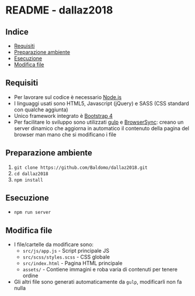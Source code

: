 # README - dallaz2018
## Indice
- [Requisiti](#requisiti)
- [Preparazione ambiente](#preparazione-ambiente)
- [Esecuzione](#esecuzione)
- [Modifica file](#modifica-file)

## Requisiti
- Per lavorare sul codice è necessario [Node.js](https://nodejs.org/en/)
- I linguaggi usati sono HTML5, Javascript (jQuery) e SASS (CSS standard con qualche aggiunta)
- Unico framework integrato è [Bootstrap 4](https://getbootstrap.com/)
- Per facilitare lo sviluppo sono utilizzati [gulp](https://gulpjs.com/) e [BrowserSync](https://browsersync.io/): creano un server dinamico che aggiorna in automatico il contenuto della pagina del browser man mano che si modificano i file

## Preparazione ambiente
1. `git clone https://github.com/Baldomo/dallaz2018.git`
2. `cd dallaz2018`
3. `npm install`

## Esecuzione
- `npm run server`

## Modifica file
- I file/cartelle da modificare sono:
    - `src/js/app.js` - Script principale JS
    - `src/scss/styles.scss` - CSS globale
    - `src/index.html` - Pagina HTML principale
    - `assets/` - Contiene immagini e roba varia di contenuti per tenere ordine
- Gli altri file sono generati automaticamente da `gulp`, modificarli non fa nulla